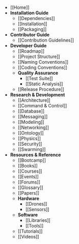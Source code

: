 * [[Home]]
* **Installation Guide**
  * [[Dependencies]]
  * [[Installation]]
  * [[Packaging]]
* **Contributor Guide**
  * [[Contribution Guidelines]]
* **Developer Guide**
  * [[Roadmap]]
  * [[Project Structure]]
  * [[Naming Conventions]]
  * [[Coding Conventions]]
  * **Quality Assurance**
    * [[Test Suite]]
    * [[Static Analysis]]
  * [[Release Procedure]]
* **Research & Development**
  * [[Architecture]]
  * [[Command & Control]]
  * [[Database]]
  * [[Messaging]]
  * [[Modeling]]
  * [[Networking]]
  * [[Ontology]]
  * [[Physics]]
  * [[Security]]
  * [[Swarming]]
* **Resources & Reference**
  * [[Bootcamp]]
  * [[Books]]
  * [[Courses]]
  * [[Events]]
  * [[Forums]]
  * [[Glossary]]
  * [[Papers]]
  * **Hardware**
    * [[Drones]]
    * [[Sensors]]
  * **Software**
    * [[Libraries]]
    * [[Tools]]
  * [[Tutorials]]
  * [[Videos]]

